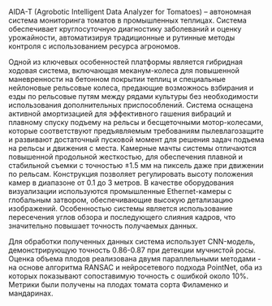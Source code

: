 AIDA-T (Agrobotic Intelligent Data Analyzer for Tomatoes) – автономная система мониторинга томатов в промышленных теплицах. Система обеспечивает круглосуточную диагностику заболеваний и  оценку урожайности, автоматизируя традиционные и рутинные методы контроля с использованием ресурса агрономов.

Одной из ключевых особенностей платформы является гибридная ходовая система, включающая меканум-колеса для повышенной маневренности на бетонном покрытии теплиц и специальные нейлоновые рельсовые колеса, предающие возможнось взбирания и езды по  рельсовые путям между рядами культуры без необходимости использования дополнительных приспособлений. Система оснащена активной амортизацией для эффективного гашения вибраций и плавному спуску подъему на рельсы и бесщеточными мотор-колесами, которые соответствуют предъявляемым требованиям пылевлагозащите и развивают достаточный пусковой момент для решения задач подъема на рельсы и движения с места. Камерные мачты системы отличаются повышенной продольной жесткостью, для обеспечения плавной и стабильной съемки с точностью ±1.5 мм на пиксель даже при движении по рельсам. Конструкция позволяет регулировать высоту положения камер в диапазоне от 0.1 до 3 метров. В качестве оборудования визуализации используются промышленные Ethernet-камеры с глобальным затвором, обеспечивающие высокую детализацию изображений. Особенностью системы является использование пересечения углов обзора и последующего слияния кадров, что значительно повышает точность получаемых данных.

Для обработки полученных данных система использует CNN-модель, демонстрирующую точность 0.86-0.87 при детекции мучнистой росы. Оценка объема плодов реализована двумя параллельными методами - на основе алгоритма RANSAC и нейросетевого подхода PointNet,  оба из которых показывают сопоставимую точность с ошибкой около 10%. Метрики были получены на плодах томата сорта Филаменко и мандаринах.